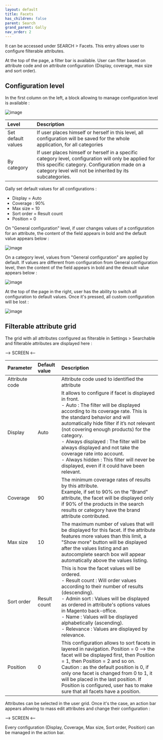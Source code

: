 ```yaml
---
layout: default
title: Facets
has_children: false
parent: Search
grand_parent: Gally
nav_order: 2
---
```

It can be accessed under SEARCH > Facets. This entry allows user to configure filterable attributes.

At the top of the page, a filter bar is available. User can filter based on attribute code and on attribute configuration (Display, coverage, max size and sort order).

## Configuration level

In the first column on the left, a block allowing to manage configuration level is available : 

![image](https://user-images.githubusercontent.com/98949123/212880377-4118e502-4b6b-4647-a7c1-f9b06bebf3e2.png)

|Level   | Description|
|:-------------|:------|
|Set default values|If user places himself or herself in this level, all configuration will be saved for the whole application, for all categories|
|By category|If user places himself or herself in a specific category level, configuration will only be applied for this specific category. Configuration made on a category level will not be inherited by its subcategories.|

Gally set default values for all configurations : 
* Display = Auto
* Coverage : 90%
* Max size = 10
* Sort order = Result count
* Position = 0

On "General configuration" level, if user changes values of a configuration for an attribute, the content of the field appears in bold and the default value appears below :

![image](https://user-images.githubusercontent.com/98949123/212884518-1de74be3-5b0a-4b16-944a-0af9dff8fb60.png)

On a category level, values from "General configuration" are applied by default. If values are different from configuration from General configuration level, then the content of the field appears in bold and the devault value appears below : 

![image](https://user-images.githubusercontent.com/98949123/212886000-7f297508-f3aa-4a57-8a31-4ea3197e6821.png)

At the top of the page in the right, user has the ability to switch all configuration to default values. Once it's pressed, all custom configuration will be lost : 

![image](https://user-images.githubusercontent.com/98949123/213145257-0130d834-b6e8-4302-b72a-4866968f394d.png)


## Filterable attribute grid

The grid with all attributes configured as filterable in Settings > Searchable and filterable attributes are displayed here :

--> SCREEN <--

|Parameter   | Default value | Description|
|:-------------|:------------------|:------|
|Attribute code||Attribute code used to identified the attribute|
|Display|Auto|It allows to configure if facet is displayed in front. <br/>- Auto : The filter will be displayed according to its coverage rate. This is the standard behavior and will automatically hide filter if it’s not relevant (not covering enough products) for the category. <br/>- Always displayed : The filter will be always displayed and not take the coverage rate into account.<br/>- Always hidden : This filter will never be displayed, even if it could have been relevant.|
|Coverage|90|The minimum coverage rates of results by this attribute.<br/>Example, if set to 90% on the "Brand" attribute, the facet will be displayed only if 90% of the products in the search results or category have the brand attribute contributed.|
|Max size|10|The maximum number of values that will be displayed for this facet. If the attribute features more values than this limit, a "Show more" button will be displayed after the values listing and an autocomplete search box will appear automatically above the values listing.|
|Sort order|Result count|This is how the facet values will be ordered. <br/>- Result count : Will order values according to their number of results (descending). <br/>- Admin sort : Values will be displayed as ordered in attribute's options values in Magento back-office. <br/>- Name : Values will be displayed alphabetically (ascending). <br/>- Relevance : Values are displayed by relevance.|
|Position|0|This configuration allows to sort facets in layered in navigation. Position = 0 --> the facet will be displayed first, then Position = 1, then Position = 2 and so on. <br/> Caution : as the default position is 0, if only one facet is changed from 0 to 1, it will be placed in the last position. If Position is configured, user has to make sure that all facets have a position.|

Attributes can be selected in the user grid. Once it's the case, an action bar appears allowing to mass edit attributes and change their configuration : 

--> SCREEN <--

Every configuration (Display, Coverage, Max size, Sort order, Position) can be managed in the action bar.
